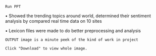 ```
Run PPT
```

•	Showed the trending topics around world, determined their sentiment analysis by compared real time data on 10 sites

•	Lexicon files were made to do better preprocessing and analysis

```
OUTPUT image is a minute peek of the kind of work in project

Click "Download" to view whole image.
```
